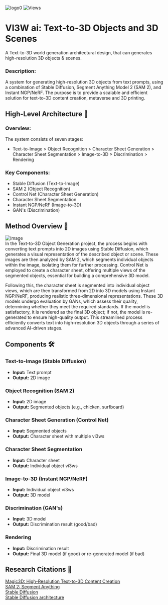 ![logo0](https://github.com/user-attachments/assets/5897092a-e745-4463-82c4-a21ca2a903c8) ![Views](https://komarev.com/ghpvc/?username=iamamanporwal&color=blue)


# VI3W ai: Text-to-3D Objects and 3D Scenes
A Text-to-3D world generation architectural design, that can generates high-resolution 3D objects &amp; scenes.

### Description: 
A system for generating high-resolution 3D objects from text prompts, using a combination of Stable Diffusion, Segment Anything Model 2 (SAM 2), and Instant NGP/NeRF. The purpose is to provide a scalable and efficient solution for text-to-3D content creation, metaverse and 3D printing.

## High-Level Architecture 🚀

### Overview:
The system consists of seven stages:
* Text-to-Image > Object Recognition > Character Sheet Generation > Character Sheet Segmentation > Image-to-3D > Discrimination > Rendering

### Key Components:
* Stable Diffusion (Text-to-Image)
* SAM 2 (Object Recognition)
* Control Net (Character Sheet Generation)
* Character Sheet Segmentation
* Instant NGP/NeRF (Image-to-3D)
* GAN's (Discrimination)

## Method Overview 🧊
![image](https://github.com/user-attachments/assets/70edaf6f-fdd9-4609-bc93-2c8440d5be06)<br>
In the Text-to-3D Object Generation project, the process begins with converting text prompts into 2D images using Stable Diffusion, which generates a visual representation of the described object or scene. These images are then analyzed by SAM 2, which segments individual objects within the image, isolating them for further processing. Control Net is employed to create a character sheet, offering multiple views of the segmented objects, essential for building a comprehensive 3D model.

Following this, the character sheet is segmented into individual object views, which are then transformed from 2D into 3D models using Instant NGP/NeRF, producing realistic three-dimensional representations. These 3D models undergo evaluation by GANs, which assess their quality, determining whether they meet the required standards. If the model is satisfactory, it is rendered as the final 3D object; if not, the model is re-generated to ensure high-quality output. This streamlined process efficiently converts text into high-resolution 3D objects through a series of advanced AI-driven stages.

## Components 🛠️

### Text-to-Image (Stable Diffusion)
* **Input:** Text prompt
* **Output:** 2D image

### Object Recognition (SAM 2)
* **Input:** 2D image
* **Output:** Segmented objects (e.g., chicken, surfboard)

### Character Sheet Generation (Control Net)
* **Input:** Segmented objects
* **Output:** Character sheet with multiple vi3ws

### Character Sheet Segmentation
* **Input:** Character sheet
* **Output:** Individual object vi3ws

### Image-to-3D (Instant NGP/NeRF)
* **Input:** Individual object vi3ws
* **Output:** 3D model

### Discrimination (GAN's)
* **Input:** 3D model
* **Output:** Discrimination result (good/bad)

### Rendering
* **Input:** Discrimination result
* **Output:** Final 3D model (if good) or re-generated model (if bad)

## Research Citations 📝 
[Magic3D: High-Resolution Text-to-3D Content Creation](https://research.nvidia.com/labs/dir/magic3d/)<br>
[SAM 2: Segment Anything](https://github.com/facebookresearch/segment-anything-2)<br>
[Stable Diffusion](https://github.com/Stability-AI/stablediffusion)<br>
[Stable Diffusion architecture](https://jalammar.github.io/illustrated-stable-diffusion/)

